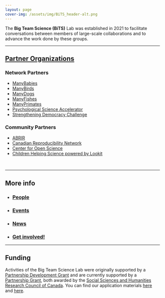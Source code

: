```yaml
---
layout: page
cover-img: /assets/img/BiTS_header-alt.png
---
```


<!---
Notes
- When using colors, use the color-blind palette from Wong (https://www.nature.com/articles/nmeth.1618.pdf?origin=ppub)
	- logo and project placeholders follow it.
--->

The **Big Team Science (BiTS)** Lab was established in 2021 to facilitate conversations between members of large-scale collaborations and to advance the work done by these groups.


***
## [Partner Organizations]({{site.baseurl}}/people/)

### Network Partners

* [ManyBabies](manybabies.github.io)
* [ManyBirds](http://themanybirds.com)
* [ManyDogs](https://manydogsproject.github.io)
* [ManyFishes](https://twitter.com/TheManyFishes)
* [ManyPrimates](https://manyprimates.github.io)
* [Psychological Science Accelerator](https://psysciacc.org)
* [Strengthening Democracy Challenge](https://www.strengtheningdemocracychallenge.org)

### Community Partners

* [ABRIR](https://abrirpsy.org/)
* [Canadian Reproducibility Network](https://carn-recar.ca/)
* [Center for Open Science](https://www.cos.io/)
* [Children Helping Science powered by Lookit](https://lookit.mit.edu)

<br>

***

## More info

* ### [People]({{site.baseurl}}/people/)
* ### [Events]({{site.baseurl}}/events/)
* ### [News]({{site.baseurl}}/news/)
* ### [Get involved!]({{site.baseurl}}/get_involved/)

***

## Funding

Activities of the Big Team Science Lab were originally supported by a [Partnership Development Grant](https://www.sshrc-crsh.gc.ca/funding-financement/programs-programmes/partnership_development_grants-subventions_partenariat_developpement-eng.aspx) and are currently supported by a [Partnership Grant](https://sshrc-crsh.canada.ca/en/funding/opportunities/partnership-grants.aspx), both awarded by the [Social Sciences and Humanities Research Council of Canada](https://www.sshrc-crsh.gc.ca/). You can find our application materials [here](https://osf.io/xavnd/) and [here](https://drive.google.com/file/d/1rzwoVNW7M8pBDB3SBpnh5IqkK-wuebI2/view?usp=drive_link).
<br>
